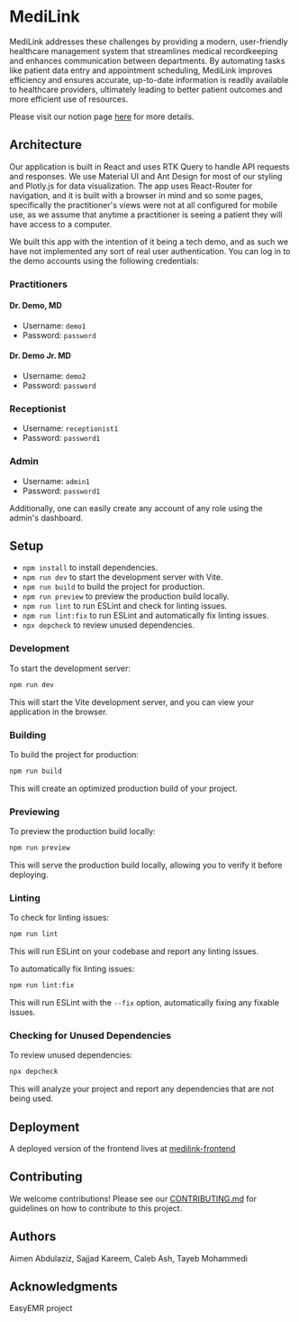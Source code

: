 # MediLink

MediLink addresses these challenges by providing a modern, user-friendly healthcare management system that streamlines medical recordkeeping and enhances communication between departments. By automating tasks like patient data entry and appointment scheduling, MediLink improves efficiency and ensures accurate, up-to-date information is readily available to healthcare providers, ultimately leading to better patient outcomes and more efficient use of resources.

Please visit our notion page [here](https://brunchlabs.notion.site/MediLink-c0234435571f4924b23366ffe9bd1b17) for more details.

## Architecture

Our application is built in React and uses RTK Query to handle API requests and responses. We use Material UI and Ant Design for most of our styling and Plotly.js for data visualization. The app uses React-Router for navigation, and it is built with a browser in mind and so some pages, specifically the practitioner's views were not at all configured for mobile use, as we assume that anytime a practitioner is seeing a patient they will have access to a computer.

We built this app with the intention of it being a tech demo, and as such we have not implemented any sort of real user authentication. You can log in to the demo accounts using the following credentials:

### Practitioners

#### Dr. Demo, MD

- Username: `demo1`
- Password: `password`

#### Dr. Demo Jr. MD

- Username: `demo2`
- Password: `password`

### Receptionist

- Username: `receptionist1`
- Password: `password1`

### Admin

- Username: `admin1`
- Password: `password1`

Additionally, one can easily create any account of any role using the admin's dashboard.

## Setup

- `npm install` to install dependencies.
- `npm run dev` to start the development server with Vite.
- `npm run build` to build the project for production.
- `npm run preview` to preview the production build locally.
- `npm run lint` to run ESLint and check for linting issues.
- `npm run lint:fix` to run ESLint and automatically fix linting issues.
- `npx depcheck` to review unused dependencies.

### Development

To start the development server:

```sh
npm run dev
```

This will start the Vite development server, and you can view your application in the browser.

### Building

To build the project for production:

```sh
npm run build
```

This will create an optimized production build of your project.

### Previewing

To preview the production build locally:

```sh
npm run preview
```

This will serve the production build locally, allowing you to verify it before deploying.

### Linting

To check for linting issues:

```sh
npm run lint
```

This will run ESLint on your codebase and report any linting issues.

To automatically fix linting issues:

```sh
npm run lint:fix
```

This will run ESLint with the `--fix` option, automatically fixing any fixable issues.

### Checking for Unused Dependencies

To review unused dependencies:

```sh
npx depcheck
```

This will analyze your project and report any dependencies that are not being used.

## Deployment

A deployed version of the frontend lives at [medilink-frontend](https://medilink-frontend.onrender.com/)

## Contributing

We welcome contributions! Please see our [CONTRIBUTING.md](./CONTRIBUTING.md) for guidelines on how to contribute to this project.

## Authors

Aimen Abdulaziz, Sajjad Kareem, Caleb Ash, Tayeb Mohammedi

## Acknowledgments

EasyEMR project

